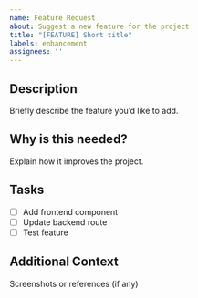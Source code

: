 ```yaml
---
name: Feature Request
about: Suggest a new feature for the project
title: "[FEATURE] Short title"
labels: enhancement
assignees: ''
---
```


## Description
Briefly describe the feature you’d like to add.

## Why is this needed?
Explain how it improves the project.

## Tasks
- [ ] Add frontend component
- [ ] Update backend route
- [ ] Test feature

## Additional Context
Screenshots or references (if any)
